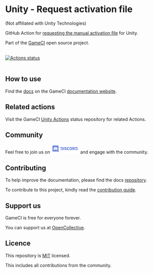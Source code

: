 # Unity - Request activation file

(Not affiliated with Unity Technologies)

GitHub Action for
[requesting the manual activation file](https://github.com/marketplace/actions/unity-request-activation-file) for Unity.

Part of the <a href="https://game.ci">GameCI</a> open source project.
<br />
<br />

[![Actions status](https://github.com/game-ci/unity-request-activation-file/actions/workflows/main.yml/badge.svg)](https://github.com/game-ci/unity-request-activation-file/actions/workflows/main.yml)
<br />
<br />

## How to use

Find the
[docs](https://game.ci/docs/github/activation)
on the GameCI
[documentation website](https://game.ci/docs).

## Related actions

Visit the
GameCI <a href="https://github.com/game-ci/unity-actions">Unity Actions</a>
status repository for related Actions.

## Community

Feel free to join us on
<a href="http://game.ci/discord"><img height="30" src="media/Discord-Logo.svg" alt="Discord" /></a>
and engage with the community.

## Contributing

To help improve the documentation, please find the docs [repository](https://github.com/game-ci/documentation).

To contribute to this project, kindly read the [contribution guide](./CONTRIBUTING.md).

## Support us

GameCI is free for everyone forever.

You can support us at [OpenCollective](https://opencollective.com/game-ci).

## Licence

This repository is [MIT](./LICENSE) licensed.

This includes all contributions from the community.
